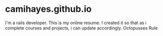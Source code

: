# camihayes.github.io
I'm a rails developer. This is my online resume.
I created it so that as i complete courses and projects, i can update accordingly.
Octopusses Rule
